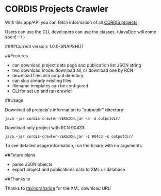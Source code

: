CORDIS Projects Crawler
=======================

With this app/API you can fetch information of all [CORDIS projects](http://cordis.europa.eu/projects).

Users can use the CLI, developers can use the classes. (JavaDoc will come soon! :-) )

####Current version: 1.0.0-SNAPSHOT


##Features

* can download project data page and publication list JSON string
* two download mode: download all, or download one by RCN
* download files into output directory
* can skip already existing files
* filename templates can be configured
* CLI for set up and run crawler


##Usage

Download all projects's information to "outputdir" directory:
```
java -jar cordis-crawler-VERSION.jar -a -d outputdir/
```

Download only project with RCN 90433:
```
java -jar cordis-crawler-VERSION.jar -1 90433 -d outputdir/
```

To see detailed usage information, run the binary with no arguments.


##Future plans

* parse JSON objects
* export project and publications data to XML or database


##Thanks to

Thanks to [ravindraharige](https://github.com/ravindraharige/cordis-crawler) for the XML download URL!
